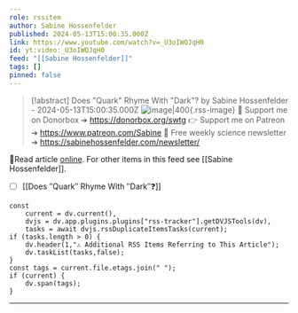 ```yaml
---
role: rssitem
author: Sabine Hossenfelder
published: 2024-05-13T15:00:35.000Z
link: https://www.youtube.com/watch?v=_U3oIWQJqH0
id: yt:video:_U3oIWQJqH0
feed: "[[Sabine Hossenfelder]]"
tags: []
pinned: false
---
```


> [!abstract] Does "Quark" Rhyme With "Dark"? by Sabine Hossenfelder - 2024-05-13T15:00:35.000Z
> ![image|400](https://i4.ytimg.com/vi/_U3oIWQJqH0/hqdefault.jpg){.rss-image}
> 💌 Support me on Donorbox ➜ https://donorbox.org/swtg 👉 Support me on Patreon ➜ https://www.patreon.com/Sabine 📩 Free weekly science newsletter ➜ https://sabinehossenfelder.com/newsletter/

🔗Read article [online](https://www.youtube.com/watch?v=_U3oIWQJqH0). For other items in this feed see [[Sabine Hossenfelder]].

- [ ] [[Does ″Quark″ Rhyme With ″Dark″❓]]

~~~dataviewjs
const
    current = dv.current(),
	dvjs = dv.app.plugins.plugins["rss-tracker"].getDVJSTools(dv),
	tasks = await dvjs.rssDuplicateItemsTasks(current);
if (tasks.length > 0) {
	dv.header(1,"⚠ Additional RSS Items Referring to This Article");
    dv.taskList(tasks,false);
}
const tags = current.file.etags.join(" ");
if (current) {
	dv.span(tags);
}
~~~

- - -

